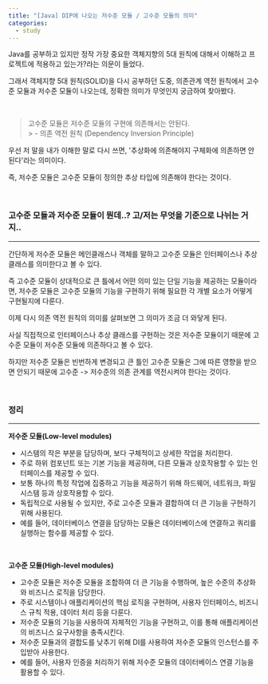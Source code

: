 ```yaml
---
title: "[Java] DIP에 나오는 저수준 모듈 / 고수준 모듈의 의미"
categories:
  - study
---
```


Java를 공부하고 있지만 정작 가장 중요한 객체지향의 5대 원칙에 대해서 이해하고 프로젝트에 적용하고 있는가?라는 의문이 들었다.

그래서 객체지향 5대 원칙(SOLID)을 다시 공부하던 도중, 의존관계 역전 원칙에서 고수준 모듈과 저수준 모듈이 나오는데, 정확한 의미가 무엇인지 궁금하여 찾아봤다.

<br/>

> 고수준 모듈은 저수준 모듈의 구현에 의존해서는 안된다.
> <br/> > \- 의존 역전 원칙 (Dependency Inversion Principle)

우선 저 말을 내가 이해한 말로 다시 쓰면, '추상화에 의존해야지 구체화에 의존하면 안된다'라는 의미이다.

즉, 저수준 모듈은 고수준 모듈이 정의한 추상 타입에 의존해야 한다는 것이다.

<br/>

### 고수준 모듈과 저수준 모듈이 뭔데..? 고/저는 무엇을 기준으로 나뉘는 거지..

---

간단하게 저수준 모듈은 메인클래스나 객체를 말하고 고수준 모듈은 인터페이스나 추상 클래스를 의미한다고 볼 수 있다.

즉 고수준 모듈이 상대적으로 큰 틀에서 어떤 의미 있는 단일 기능을 제공하는 모듈이라면, 저수준 모듈은 고수준 모듈의 기능을 구현하기 위해 필요한 각 개별 요소가 어떻게 구현될지에 다룬다.

이제 다시 의존 역전 원칙의 의미를 살펴보면 그 의미가 조금 더 와닿게 된다.

사실 직접적으로 인터페이스나 추상 클래스를 구현하는 것은 저수준 모듈이기 때문에 고수준 모듈이 저수준 모듈에 의존하다고 볼 수 있다.

하지만 저수준 모듈은 빈번하게 변경되고 큰 틀인 고수준 모듈은 그에 따른 영향을 받으면 안되기 때문에 고수준 -> 저수준의 의존 관계를 역전시켜야 한다는 것이다.

<br/>

### 정리

---

**저수준 모듈(Low-level modules)**

- 시스템의 작은 부분을 담당하며, 보다 구체적이고 상세한 작업을 처리한다.
- 주로 하위 컴포넌트 또는 기본 기능을 제공하며, 다른 모듈과 상호작용할 수 있는 인터페이스를 제공할 수 있다.
- 보통 하나의 특정 작업에 집중하고 기능을 제공하기 위해 하드웨어, 네트워크, 파일 시스템 등과 상호작용할 수 있다.
- 독립적으로 사용될 수 있지만, 주로 고수준 모듈과 결합하여 더 큰 기능을 구현하기 위해 사용된다.
- 예를 들어, 데이터베이스 연결을 담당하는 모듈은 데이터베이스에 연결하고 쿼리를 실행하는 함수를 제공할 수 있다.

<br/>

**고수준 모듈(High-level modules)**

- 고수준 모듈은 저수준 모듈을 조합하여 더 큰 기능을 수행하며, 높은 수준의 추상화와 비즈니스 로직을 담당한다.
- 주로 시스템이나 애플리케이션의 핵심 로직을 구현하며, 사용자 인터페이스, 비즈니스 규칙 적용, 데이터 처리 등을 다룬다.
- 저수준 모듈의 기능을 사용하여 자체적인 기능을 구현하고, 이를 통해 애플리케이션의 비즈니스 요구사항을 충족시킨다.
- 저수준 모듈과의 결합도를 낮추기 위해 DI를 사용하여 저수준 모듈의 인스턴스를 주입받아 사용한다.
- 예를 들어, 사용자 인증을 처리하기 위해 저수준 모듈의 데이터베이스 연결 기능을 활용할 수 있다.
